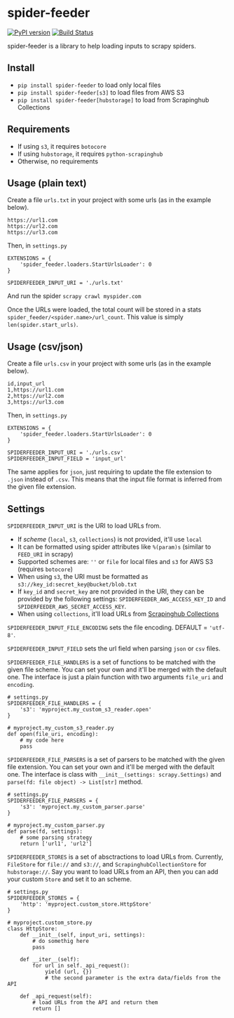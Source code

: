 # spider-feeder
[![PyPI version](https://badge.fury.io/py/spider-feeder.svg)](https://badge.fury.io/py/spider-feeder)
[![Build Status](https://api.travis-ci.com/ejulio/spider-feeder.png)](https://api.travis-ci.com/ejulio/spider-feeder.png)

spider-feeder is a library to help loading inputs to scrapy spiders.

## Install

* `pip install spider-feeder` to load only local files
* `pip install spider-feeder[s3]` to load files from AWS S3
* `pip install spider-feeder[hubstorage]` to load from Scrapinghub Collections

## Requirements

* If using `s3`, it requires `botocore`
* If using `hubstorage`, it requires `python-scrapinghub`
* Otherwise, no requirements

## Usage (plain text)

Create a file `urls.txt` in your project with some urls (as in the example below).
```
https://url1.com
https://url2.com
https://url3.com
```

Then, in `settings.py`
```
EXTENSIONS = {
    'spider_feeder.loaders.StartUrlsLoader': 0
}

SPIDERFEEDER_INPUT_URI = './urls.txt'
```

And run the spider `scrapy crawl myspider.com`

Once the URLs were loaded, the total count will be stored in a stats 
`spider_feeder/<spider.name>/url_count`.
This value is simply `len(spider.start_urls)`.

## Usage (csv/json)

Create a file `urls.csv` in your project with some urls (as in the example below).
```
id,input_url
1,https://url1.com
2,https://url2.com
3,https://url3.com
```

Then, in `settings.py`
```
EXTENSIONS = {
    'spider_feeder.loaders.StartUrlsLoader': 0
}

SPIDERFEEDER_INPUT_URI = './urls.csv'
SPIDERFEEDER_INPUT_FIELD = 'input_url'
```

The same applies for `json`, just requiring to update the file extension to `.json` instead of `.csv`.
This means that the input file format is inferred from the given file extension.

## Settings

`SPIDERFEEDER_INPUT_URI` is the URI to load URLs from.
* If _scheme_ (`local`, `s3`, `collections`) is not provided, it'll use `local`
* It can be formatted using spider attributes like `%(param)s` (similar to `FEED_URI` in scrapy)
* Supported schemes are: `''` or `file` for local files and `s3` for AWS S3 (requires `botocore`)
* When using `s3`, the URI must be formatted as `s3://key_id:secret_key@bucket/blob.txt`
* If `key_id` and `secret_key` are not provided in the URI, they can be provided by the following settings: `SPIDERFEEDER_AWS_ACCESS_KEY_ID` and `SPIDERFEEDER_AWS_SECRET_ACCESS_KEY`.
* When using `collections`, it'll load URLs from [Scrapinghub Collections](https://doc.scrapinghub.com/api/collections.html)

`SPIDERFEEDER_INPUT_FILE_ENCODING` sets the file encoding. DEFAULT = `'utf-8'`.

`SPIDERFEEDER_INPUT_FIELD` sets the url field when parsing `json` or `csv` files.

`SPIDERFEEDER_FILE_HANDLERS` is a set of functions to be matched with the given file scheme.
You can set your own and it'll be merged with the default one.
The interface is just a plain function with two arguments `file_uri` and `encoding`.
```
# settings.py
SPIDERFEEDER_FILE_HANDLERS = {
    's3': 'myproject.my_custom_s3_reader.open'
}

# myproject.my_custom_s3_reader.py
def open(file_uri, encoding):
    # my code here
    pass
```

`SPIDERFEEDER_FILE_PARSERS` is a set of parsers to be matched with the given file extension.
You can set your own and it'll be merged with the default one.
The interface is class with `__init__(settings: scrapy.Settings)` and `parse(fd: file object) -> List[str]` method.
```
# settings.py
SPIDERFEEDER_FILE_PARSERS = {
    's3': 'myproject.my_custom_parser.parse'
}

# myproject.my_custom_parser.py
def parse(fd, settings):
    # some parsing strategy
    return ['url1', 'url2']
```

`SPIDERFEEDER_STORES` is a set of absctractions to load URLs from.
Currently, `FileStore` for `file://` and `s3://`, and `ScrapinghubCollectionStore` for `hubstorage://`.
Say you want to load URLs from an API, then you can add your custom `Store` and set it to an scheme.
```
# settings.py
SPIDERFEEDER_STORES = {
    'http': 'myproject.custom_store.HttpStore'
}

# myproject.custom_store.py
class HttpStore:
    def __init__(self, input_uri, settings):
        # do somethig here
        pass

    def __iter__(self):
        for url in self._api_request():
            yield (url, {})
            # the second parameter is the extra data/fields from the API 

    def _api_request(self):
        # load URLs from the API and return them
        return []
```
